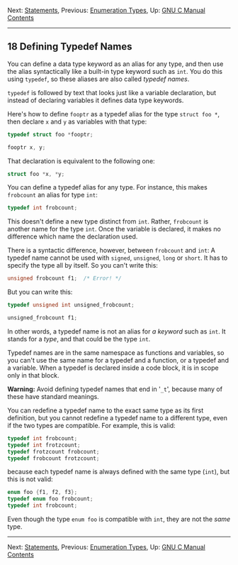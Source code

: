 Next: [Statements](Statements.md), Previous: [Enumeration
Types](Enumeration-Types.md), Up: [GNU C Manual](index.md)  
[Contents](index.md#SEC_Contents "Table of contents")  

------------------------------------------------------------------------


## 18 Defining Typedef Names 


You can define a data type keyword as an alias for any type, and then
use the alias syntactically like a built-in type keyword such as `int`.
You do this using `typedef`, so these aliases are also called *typedef
names*.

`typedef` is followed by text that looks just like a variable
declaration, but instead of declaring variables it defines data type
keywords.

Here's how to define `fooptr` as a typedef alias for the type
`struct foo *`, then declare `x` and `y` as variables with that type:

``` C
typedef struct foo *fooptr;

fooptr x, y;
```

That declaration is equivalent to the following one:

``` C
struct foo *x, *y;
```

You can define a typedef alias for any type. For instance, this makes
`frobcount` an alias for type `int`:

``` C
typedef int frobcount;
```

This doesn't define a new type distinct from `int`. Rather, `frobcount`
is another name for the type `int`. Once the variable is declared, it
makes no difference which name the declaration used.

There is a syntactic difference, however, between `frobcount` and `int`:
A typedef name cannot be used with `signed`, `unsigned`, `long` or
`short`. It has to specify the type all by itself. So you can't write
this:

``` C
unsigned frobcount f1;  /* Error! */
```

But you can write this:

``` C
typedef unsigned int unsigned_frobcount;

unsigned_frobcount f1;
```

In other words, a typedef name is not an alias for *a keyword* such as
`int`. It stands for a *type*, and that could be the type `int`.

Typedef names are in the same namespace as functions and variables, so
you can't use the same name for a typedef and a function, or a typedef
and a variable. When a typedef is declared inside a code block, it is in
scope only in that block.

**Warning:** Avoid defining typedef names that end in '`_t`',
because many of these have standard meanings.

You can redefine a typedef name to the exact same type as its first
definition, but you cannot redefine a typedef name to a different type,
even if the two types are compatible. For example, this is valid:

``` C
typedef int frobcount;
typedef int frotzcount;
typedef frotzcount frobcount;
typedef frobcount frotzcount;
```

because each typedef name is always defined with the same type (`int`),
but this is not valid:

``` C
enum foo {f1, f2, f3};
typedef enum foo frobcount;
typedef int frobcount;
```

Even though the type `enum foo` is compatible with `int`, they are not
the *same* type.

------------------------------------------------------------------------

Next: [Statements](Statements.md), Previous: [Enumeration
Types](Enumeration-Types.md), Up: [GNU C Manual](index.md)  
[Contents](index.md#SEC_Contents "Table of contents")  
